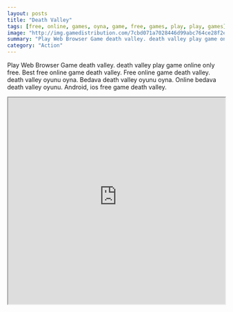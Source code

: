 ```yaml
---
layout: posts
title: "Death Valley"
tags: [free, online, games, oyna, game, free, games, play, play, games]
image: "http://img.gamedistribution.com/7cbd071a7028446d99abc764ce28f2ed.jpg"
summary: "Play Web Browser Game death valley. death valley play game online only free. Best free online game death valley. Free online game death valley. death valley oyunu oyna. Bedava death valley oyunu oyna. Online bedava death valley oyunu. Android, ios free game death valley."
category: "Action"
---
```


Play Web Browser Game death valley. death valley play game online only free. Best free online game death valley. Free online game death valley. death valley oyunu oyna. Bedava death valley oyunu oyna. Online bedava death valley oyunu. Android, ios free game death valley.

<iframe width="100%" height="480px;" src="http://flash.gamedistribution.com?game=7cbd071a7028446d99abc764ce28f2ed"></iframe>